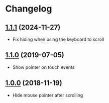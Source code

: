 # Changelog

## [1.1.1](https://github.com/KennethSundqvist/hide-mouse-pointer-browser-extension/compare/v1.1.0...v1.1.1) (2024-11-27)

- Fix hiding when using the keyboard to scroll

## [1.1.0](https://github.com/KennethSundqvist/hide-mouse-pointer-browser-extension/compare/v1.0.0...v1.1.0) (2019-07-05)

- Show pointer on touch events

<a name="1.0.0"></a>

## [1.0.0](https://github.com/KennethSundqvist/hide-mouse-pointer-browser-extension/commits/v1.0.0) (2018-11-19)

- Hide mouse pointer after scrolling

